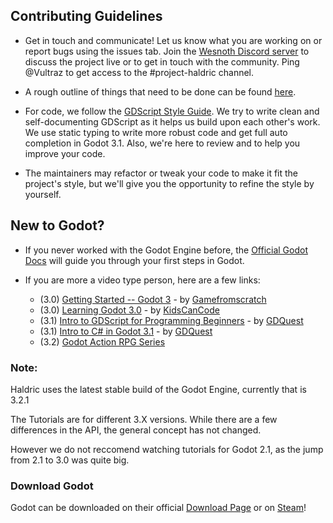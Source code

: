 
## Contributing Guidelines

- Get in touch and communicate! Let us know what you are working on or report bugs using the issues tab. Join the [Wesnoth Discord server](https://discord.gg/battleforwesnoth) to discuss the project live or to get in touch with the community. Ping @Vultraz to get access to the #project-haldric channel.

- A rough outline of things that need to be done can be found [here](https://github.com/wesnoth/haldric/issues/5).

- For code, we follow the [GDScript Style Guide](https://docs.godotengine.org/en/3.1/getting_started/scripting/gdscript/gdscript_styleguide.html). We try to write clean and self-documenting GDScript as it helps us build upon each other's work. We use static typing to write more robust code and get full auto completion in Godot 3.1. Also, we're here to review and to help you improve your code.

- The maintainers may refactor or tweak your code to make it fit the project's style, but we'll give you the opportunity to refine the style by yourself.

## New to Godot?

- If you never worked with the Godot Engine before, the [Official Godot Docs](https://docs.godotengine.org/en/3.2/index.html) will guide you through your first steps in Godot.

- If you are more a video type person, here are a few links:

    - (3.0) [Getting Started -- Godot 3](https://www.youtube.com/watch?v=hG_MgGHAX-Q) - by [Gamefromscratch](https://www.youtube.com/channel/UCr-5TdGkKszdbboXXsFZJTQ)
    - (3.0) [Learning Godot 3.0](https://www.youtube.com/watch?v=uPoLKQG0gmw&list=PLsk-HSGFjnaFutTDzgik2KMRl6W1JxFgD) - by [KidsCanCode](https://www.youtube.com/channel/UCNaPQ5uLX5iIEHUCLmfAgKg)
    - (3.1) [Intro to GDScript for Programming Beginners](https://www.youtube.com/watch?v=UcdwP1Q2UlU&t=) - by [GDQuest](https://www.youtube.com/channel/UCxboW7x0jZqFdvMdCFKTMsQ)
    - (3.1) [Intro to C# in Godot 3.1](https://www.youtube.com/watch?v=hRuUHxOCYz0&t) - by [GDQuest](https://www.youtube.com/channel/UCxboW7x0jZqFdvMdCFKTMsQ)
    - (3.2) [Godot Action RPG Series](https://www.youtube.com/playlist?list=PL9FzW-m48fn2SlrW0KoLT4n5egNdX-W9a)

### Note: 

Haldric uses the latest stable build of the Godot Engine, currently that is 3.2.1

The Tutorials are for different 3.X versions. While there are a few differences in the API, the general concept has not changed.

However we do not reccomend watching tutorials for Godot 2.1, as the jump from 2.1 to 3.0 was quite big.

### Download Godot
Godot can be downloaded on their official [Download Page](https://godotengine.org/download) or on [Steam](https://store.steampowered.com/app/404790/Godot_Engine/)!
